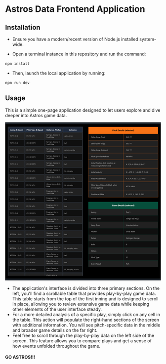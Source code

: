 # Astros Data Frontend Application

## Installation

- Ensure you have a modern/recent version of Node.js installed system-wide. 

- Open a terminal instance in this repository and run the command:

```bash
npm install
```
- Then, launch the local application by running: 

```bash
npm run dev
```

## Usage

This is a simple one-page application designed to let users explore and dive deeper into Astros game data. 

![](README.assets/application_screenshot.png)

- The application's interface is divided into three primary sections. On the left, you'll find a scrollable table that provides play-by-play game data. This table starts from the top of the first inning and is designed to scroll in place, allowing you to review extensive game data while keeping other elements of the user interface steady.
- For a more detailed analysis of a specific play, simply click on any cell in the table. This action will populate the right-hand sections of the screen with additional information. You will see pitch-specific data in the middle and broader game details on the far right.
- Feel free to scroll through the play-by-play data on the left side of the screen. This feature allows you to compare plays and get a sense of how events unfolded throughout the game.

#### GO ASTROS!!! 






